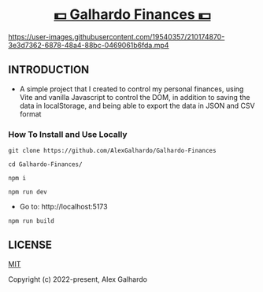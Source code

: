 <div align="center">
<h1 align="center"><a href="https://galhardo-finances.vercel.app/" target="_blank">💵 Galhardo Finances 💵</a></h1>
</div>

https://user-images.githubusercontent.com/19540357/210174870-3e3d7362-6878-48a4-88bc-0469061b6fda.mp4

## INTRODUCTION

- A simple project that I created to control my personal finances, using Vite and vanilla Javascript to control the DOM, in addition to saving the data in localStorage, and being able to export the data in JSON and CSV format

### How To Install and Use Locally

```
git clone https://github.com/AlexGalhardo/Galhardo-Finances
```
```
cd Galhardo-Finances/
```

```
npm i
```

```
npm run dev
```

- Go to: http://localhost:5173

```
npm run build
```

## LICENSE

[MIT](http://opensource.org/licenses/MIT)

Copyright (c) 2022-present, Alex Galhardo
